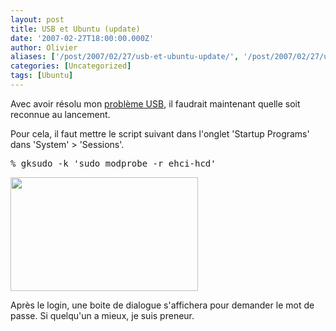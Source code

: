 ```yaml
---
layout: post
title: USB et Ubuntu (update)
date: '2007-02-27T18:00:00.000Z'
author: Olivier
aliases: ['/post/2007/02/27/usb-et-ubuntu-update/', '/post/2007/02/27/usb-et-ubuntu-update/']
categories: [Uncategorized]
tags: [Ubuntu]
---
```


<p>Avec avoir résolu mon <a href="/post/2007/01/18/USB-et-Ubuntu">problème USB</a>, il faudrait maintenant quelle soit reconnue au lancement.</p> <p>Pour cela, il faut mettre le script suivant dans l'onglet 'Startup Programs' dans 'System' &gt; 'Sessions'.</p> 
<pre class="prettyprint lang-bsh">
% gksudo -k 'sudo modprobe -r ehci-hcd' 
</pre>
 <p><a href="/images/ubuntu-sessions.png"><img src="/images/ubuntu-sessions-300x182.png" alt="" title="ubuntu-sessions" width="300" height="182" class="alignnone size-medium wp-image-88" /></a></p> <p>Après le login, une boite de dialogue s'affichera pour demander le mot de passe. Si quelqu'un a mieux, je suis preneur.</p>
